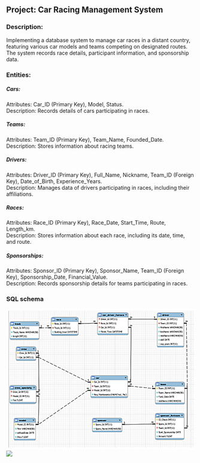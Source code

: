 ## Project: Car Racing Management System

### Description:
Implementing a database system to manage car races in a distant country, featuring various car models and teams competing on designated routes. The system records race details, participant information, and sponsorship data.

### Entities:

##### Cars:
Attributes: Car_ID (Primary Key), Model, Status.<br>
Description: Records details of cars participating in races.

##### Teams:
Attributes: Team_ID (Primary Key), Team_Name, Founded_Date.<br>
Description: Stores information about racing teams.

##### Drivers:
Attributes: Driver_ID (Primary Key), Full_Name, Nickname, Team_ID (Foreign Key), Date_of_Birth, Experience_Years.<br>
Description: Manages data of drivers participating in races, including their affiliations.

##### Races:
Attributes: Race_ID (Primary Key), Race_Date, Start_Time, Route, Length_km.<br>
Description: Stores information about each race, including its date, time, and route.

##### Sponsorships:
Attributes: Sponsor_ID (Primary Key), Sponsor_Name, Team_ID (Foreign Key), Sponsorship_Date, Financial_Value.<br>
Description: Records sponsorship details for teams participating in races.

### SQL schema
![](Images/img1.png)
![](Charts/Pie%20Charts%20By%20Category.png)
